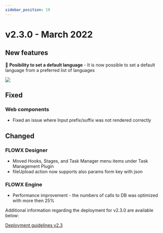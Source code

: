 ```yaml
---
sidebar_position: 19
---
```


# v2.3.0 - March 2022

## **New features**

📱 **Posibility to set a default language** - It is now possible to set a default language from a preferred list of languages

![](https://s3.eu-west-1.amazonaws.com/docx.flowx.ai/release-notes/230_languages.png)

## **Fixed**

### Web components

* Fixed an issue where Input prefix/suffix was not rendered correctly&#x20;

## **Changed**

### FLOWX Designer

* Moved Hooks, Stages, and Task Manager menu items under Task Management Plugin
* fileUpload action now supports also params form key with json

### FLOWX Engine

* Performance improvement - the numbers of calls to DB was optimized with more then 25%

Additional information regarding the deployment for v2.3.0 are available below:

[Deployment guidelines v2.3](deployment-guidelines-v2.3)
